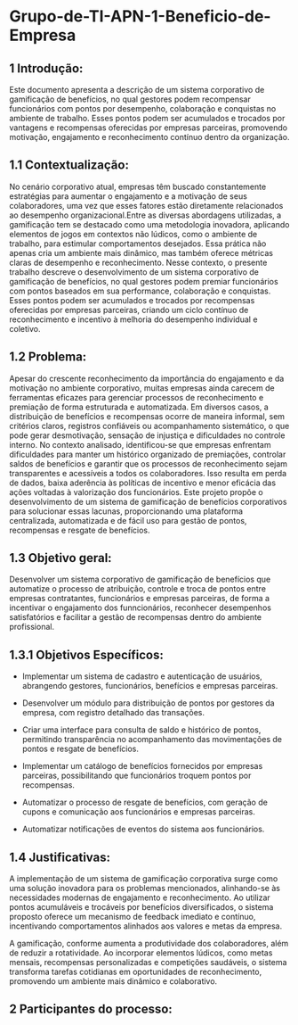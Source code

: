 # Grupo-de-TI-APN-1-Beneficio-de-Empresa

## 1 Introdução:
Este documento apresenta a descrição de um sistema corporativo de gamificação de benefícios, no qual gestores podem recompensar funcionários com pontos por desempenho, colaboração e conquistas no ambiente de trabalho. Esses pontos podem ser acumulados e trocados por vantagens e recompensas oferecidas por empresas parceiras, promovendo motivação, engajamento e reconhecimento contínuo dentro da organização.

## 1.1 Contextualização:
No cenário corporativo atual, empresas têm buscado constantemente estratégias para aumentar o engajamento e a motivação de seus colaboradores, uma vez que esses fatores estão diretamente relacionados ao desempenho organizacional.Entre as diversas abordagens utilizadas, a gamificação tem se destacado como uma metodologia inovadora, aplicando elementos de jogos em contextos não lúdicos, como o ambiente de trabalho, para estimular comportamentos desejados. Essa prática não apenas cria um ambiente mais dinâmico, mas também oferece métricas claras de desempenho e reconhecimento.
Nesse contexto, o presente trabalho descreve o desenvolvimento de um sistema corporativo de gamificação de benefícios, no qual gestores podem premiar funcionários com pontos baseados em sua performance, colaboração e conquistas. Esses pontos podem ser acumulados e trocados por recompensas oferecidas por empresas parceiras, criando um ciclo contínuo de reconhecimento e incentivo à melhoria do desempenho individual e coletivo.

## 1.2 Problema:
Apesar do crescente reconhecimento da importância do engajamento e da motivação no ambiente corporativo, muitas empresas ainda carecem de ferramentas eficazes para gerenciar processos de reconhecimento e premiação de forma estruturada e automatizada. Em diversos casos, a distribuição de benefícios e recompensas ocorre de maneira informal, sem critérios claros, registros confiáveis ou acompanhamento sistemático, o que pode gerar desmotivação, sensação de injustiça e dificuldades no controle interno. No contexto analisado, identificou-se que empresas enfrentam dificuldades para manter um histórico organizado de premiações, controlar saldos de benefícios e garantir que os processos de reconhecimento sejam transparentes e acessíveis a todos os colaboradores. Isso resulta em perda de dados, baixa aderência às políticas de incentivo e menor eficácia das ações voltadas à valorização dos funcionários. Este projeto propõe o desenvolvimento de um sistema de gamificação de benefícios corporativos para solucionar essas lacunas, proporcionando uma plataforma centralizada, automatizada e de fácil uso para gestão de pontos, recompensas e resgate de benefícios.

## 1.3 Objetivo geral:
Desenvolver um sistema corporativo de gamificação de benefícios que automatize o processo de atribuição, controle e troca de pontos entre empresas contratantes, funcionários e empresas parceiras, de forma a incentivar o engajamento dos funncionários, reconhecer desempenhos satisfatórios e facilitar a gestão de recompensas dentro do ambiente profissional.

## 1.3.1 Objetivos Específicos:
- Implementar um sistema de cadastro e autenticação de usuários, abrangendo gestores, funcionários, benefícios e empresas parceiras.

- Desenvolver um módulo para distribuição de pontos por gestores da empresa, com registro detalhado das transações.

- Criar uma interface para consulta de saldo e histórico de pontos, permitindo transparência no acompanhamento das movimentações de pontos e resgate de benefícios.

- Implementar um catálogo de benefícios fornecidos por empresas parceiras, possibilitando que funcionários troquem pontos por recompensas.

- Automatizar o processo de resgate de benefícios, com geração de cupons e comunicação aos funcionários e empresas parceiras.

- Automatizar notificações de eventos do sistema aos funcionários.

## 1.4 Justificativas:
A implementação de um sistema de gamificação corporativa surge como uma solução inovadora para os problemas mencionados, alinhando-se às necessidades modernas de engajamento e reconhecimento. Ao utilizar pontos acumuláveis e trocáveis por benefícios diversificados, o sistema proposto oferece um mecanismo de feedback imediato e contínuo, incentivando comportamentos alinhados aos valores e metas da empresa.

A gamificação, conforme aumenta a produtividade dos colaboradores, além de reduzir a rotatividade. Ao incorporar elementos lúdicos, como metas mensais, recompensas personalizadas e competições saudáveis, o sistema transforma tarefas cotidianas em oportunidades de reconhecimento, promovendo um ambiente mais dinâmico e colaborativo.

## 2 Participantes do processo:
